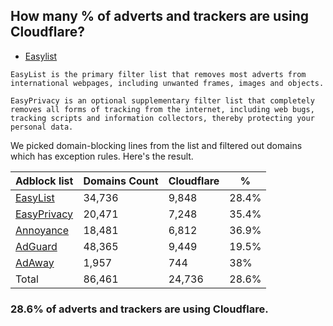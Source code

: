 ## How many % of adverts and trackers are using Cloudflare?


- [Easylist](https://web.archive.org/web/20210516110248/https://easylist.to/)
```
EasyList is the primary filter list that removes most adverts from international webpages, including unwanted frames, images and objects.

EasyPrivacy is an optional supplementary filter list that completely removes all forms of tracking from the internet, including web bugs, tracking scripts and information collectors, thereby protecting your personal data.
```


We picked domain-blocking lines from the list and filtered out domains which has exception rules.
Here's the result.


| Adblock list | Domains Count | Cloudflare | % |
| --- | --- | --- | --- |
| [EasyList](https://easylist.to/easylist/easylist.txt) | 34,736 | 9,848 | 28.4% |
| [EasyPrivacy](https://easylist.to/easylist/easyprivacy.txt) | 20,471 | 7,248 | 35.4% |
| [Annoyance](https://secure.fanboy.co.nz/fanboy-annoyance.txt) | 18,481 | 6,812 | 36.9% |
| [AdGuard](https://adguardteam.github.io/AdGuardSDNSFilter/Filters/filter.txt) | 48,365 | 9,449 | 19.5% |
| [AdAway](https://raw.githubusercontent.com/AdAway/adaway.github.io/master/hosts.txt) | 1,957 | 744 | 38% |
| Total | 86,461 | 24,736 | 28.6% |


### 28.6% of adverts and trackers are using Cloudflare.